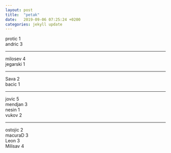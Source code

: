 ```yaml
---
layout: post
title:  "petak"
date:   2019-09-06 07:25:24 +0200
categories: jekyll update
---
```



protic 1  
andric 3   

***
 
milosev 4  
jegarski 1  
 
***

Sava 2  
bacic 1  

***

jovic 5  
mendjan 3  
nesin 1  
vukov 2  

***

ostojic 2  
macuraD 3  
Leon 3  
Milisav 4  